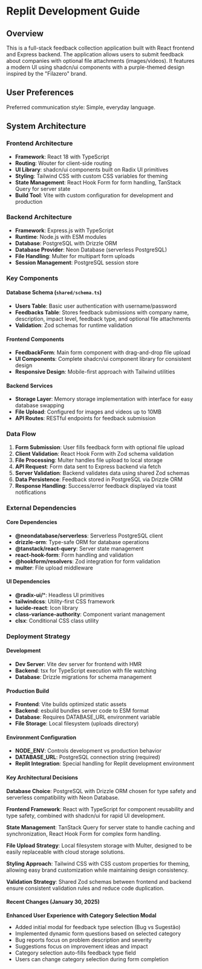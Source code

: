 # Replit Development Guide

## Overview

This is a full-stack feedback collection application built with React frontend and Express backend. The application allows users to submit feedback about companies with optional file attachments (images/videos). It features a modern UI using shadcn/ui components with a purple-themed design inspired by the "Filazero" brand.

## User Preferences

Preferred communication style: Simple, everyday language.

## System Architecture

### Frontend Architecture
- **Framework**: React 18 with TypeScript
- **Routing**: Wouter for client-side routing
- **UI Library**: shadcn/ui components built on Radix UI primitives
- **Styling**: Tailwind CSS with custom CSS variables for theming
- **State Management**: React Hook Form for form handling, TanStack Query for server state
- **Build Tool**: Vite with custom configuration for development and production

### Backend Architecture
- **Framework**: Express.js with TypeScript
- **Runtime**: Node.js with ESM modules
- **Database**: PostgreSQL with Drizzle ORM
- **Database Provider**: Neon Database (serverless PostgreSQL)
- **File Handling**: Multer for multipart form uploads
- **Session Management**: PostgreSQL session store

### Key Components

#### Database Schema (`shared/schema.ts`)
- **Users Table**: Basic user authentication with username/password
- **Feedbacks Table**: Stores feedback submissions with company name, description, impact level, feedback type, and optional file attachments
- **Validation**: Zod schemas for runtime validation

#### Frontend Components
- **FeedbackForm**: Main form component with drag-and-drop file upload
- **UI Components**: Complete shadcn/ui component library for consistent design
- **Responsive Design**: Mobile-first approach with Tailwind utilities

#### Backend Services
- **Storage Layer**: Memory storage implementation with interface for easy database swapping
- **File Upload**: Configured for images and videos up to 10MB
- **API Routes**: RESTful endpoints for feedback submission

### Data Flow

1. **Form Submission**: User fills feedback form with optional file upload
2. **Client Validation**: React Hook Form with Zod schema validation
3. **File Processing**: Multer handles file upload to local storage
4. **API Request**: Form data sent to Express backend via fetch
5. **Server Validation**: Backend validates data using shared Zod schemas
6. **Data Persistence**: Feedback stored in PostgreSQL via Drizzle ORM
7. **Response Handling**: Success/error feedback displayed via toast notifications

### External Dependencies

#### Core Dependencies
- **@neondatabase/serverless**: Serverless PostgreSQL client
- **drizzle-orm**: Type-safe ORM for database operations
- **@tanstack/react-query**: Server state management
- **react-hook-form**: Form handling and validation
- **@hookform/resolvers**: Zod integration for form validation
- **multer**: File upload middleware

#### UI Dependencies
- **@radix-ui/***: Headless UI primitives
- **tailwindcss**: Utility-first CSS framework
- **lucide-react**: Icon library
- **class-variance-authority**: Component variant management
- **clsx**: Conditional CSS class utility

### Deployment Strategy

#### Development
- **Dev Server**: Vite dev server for frontend with HMR
- **Backend**: tsx for TypeScript execution with file watching
- **Database**: Drizzle migrations for schema management

#### Production Build
- **Frontend**: Vite builds optimized static assets
- **Backend**: esbuild bundles server code to ESM format
- **Database**: Requires DATABASE_URL environment variable
- **File Storage**: Local filesystem (uploads directory)

#### Environment Configuration
- **NODE_ENV**: Controls development vs production behavior
- **DATABASE_URL**: PostgreSQL connection string (required)
- **Replit Integration**: Special handling for Replit development environment

#### Key Architectural Decisions

**Database Choice**: PostgreSQL with Drizzle ORM chosen for type safety and serverless compatibility with Neon Database.

**Frontend Framework**: React with TypeScript for component reusability and type safety, combined with shadcn/ui for rapid UI development.

**State Management**: TanStack Query for server state to handle caching and synchronization, React Hook Form for complex form handling.

**File Upload Strategy**: Local filesystem storage with Multer, designed to be easily replaceable with cloud storage solutions.

**Styling Approach**: Tailwind CSS with CSS custom properties for theming, allowing easy brand customization while maintaining design consistency.

**Validation Strategy**: Shared Zod schemas between frontend and backend ensure consistent validation rules and reduce code duplication.

#### Recent Changes (January 30, 2025)

**Enhanced User Experience with Category Selection Modal**
- Added initial modal for feedback type selection (Bug vs Sugestão)
- Implemented dynamic form questions based on selected category
- Bug reports focus on problem description and severity
- Suggestions focus on improvement ideas and impact
- Category selection auto-fills feedback type field
- Users can change category selection during form completion